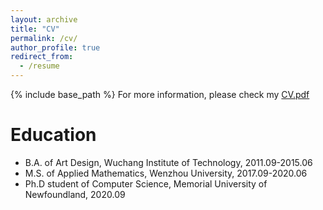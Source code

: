 ```yaml
---
layout: archive
title: "CV"
permalink: /cv/
author_profile: true
redirect_from:
  - /resume
---
```


{% include base_path %}
For more information, please check my [CV.pdf](https://jzheng20.github.io/files/CV-JingjingZheng.pdf)

Education
======
* B.A. of Art Design, Wuchang Institute of Technology, 2011.09-2015.06
* M.S. of Applied Mathematics, Wenzhou University, 2017.09-2020.06
* Ph.D student of Computer Science, Memorial University of Newfoundland, 2020.09 

 
 
